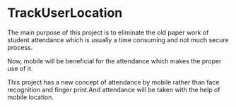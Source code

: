 # TrackUserLocation

The main purpose of this project is to eliminate the old paper work of student
attendance which is usually a time consuming and not much secure process.

Now, mobile will be beneficial for the attendance which makes the proper use of it.

This project has a new concept of attendance by mobile rather than face
recognition and finger print.And attendance will be taken with the help of mobile location.
